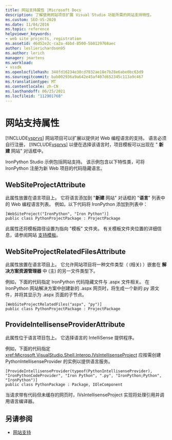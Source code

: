 ```yaml
---
title: 网站支持属性 |Microsoft Docs
description: 了解使用网站项目扩展 Visual Studio 功能所需的网站支持特性。
ms.custom: SEO-VS-2020
ms.date: 11/04/2016
ms.topic: reference
helpviewer_keywords:
- web site projects, registration
ms.assetid: 46d52e2c-ca2a-4bbd-8500-5b0129768aec
author: leslierichardson95
ms.author: lerich
manager: jmartens
ms.workload:
- vssdk
ms.openlocfilehash: 348fd16234e38cd7832ae18e7b28e6abe0bc63d9
ms.sourcegitcommit: bab002936a9a642e45af407d652345c113a9c467
ms.translationtype: MT
ms.contentlocale: zh-CN
ms.lasthandoff: 06/25/2021
ms.locfileid: "112901768"
---
```

# <a name="web-site-support-attributes"></a>网站支持属性
[!INCLUDE[vsprvs](../../code-quality/includes/vsprvs_md.md)] 网站项目可以扩展以提供对 Web 编程语言的支持。 语言必须自行注册， [!INCLUDE[vsprvs](../../code-quality/includes/vsprvs_md.md)] 以便在选择该语言时，项目模板可以出现在 " **新建** 网站" 对话框中。

IronPython Studio 示例包括网站支持。 该示例包含以下特性类，可将 IronPython 注册为新 Web 项目的代码隐藏语言。

## <a name="websiteprojectattribute"></a>WebSiteProjectAttribute
 此属性放置在语言项目上。 它将语言添加到 "**新建** 网站" 对话框的 "**语言**" 列表中的 Web 编程语言列表。 例如，以下代码将 IronPython 添加到列表中：

```
[WebSiteProject("IronPython", "Iron Python")]
public class PythonProjectPackage : ProjectPackage
```

 此属性还将模板路径设置为指向 "模板" 文件夹。 有关模板文件夹位置的详细信息，请参阅网站 [支持模板](../../extensibility/internals/web-site-support-templates.md)。

## <a name="websiteprojectrelatedfilesattribute"></a>WebSiteProjectRelatedFilesAttribute
 此属性放置在语言项目上。 它允许网站项目将一种文件类型（ (相关) ）嵌套在 **解决方案资源管理器** 中 (主) 的另一文件类型下。

 例如，下面的代码指定 IronPython 代码隐藏文件与 .aspx 文件相关。 在 IronPython 网站解决方案中创建新的 .aspx 网页时，将生成一个新的 py 源文件，并将其显示为 .aspx 页面的子节点。

```
[WebSiteProjectRelatedFiles("aspx", "py")]
public class PythonProjectPackage : ProjectPackage
```

## <a name="provideintellisenseproviderattribute"></a>ProvideIntellisenseProviderAttribute
 此属性位于语言项目包上。 它选择语言的 IntelliSense 提供程序。

 例如，下面的代码指定 <xref:Microsoft.VisualStudio.Shell.Interop.IVsIntellisenseProject> 应按需创建 PythonIntellisenseProvider 的实例以提供语言服务。

```
[ProvideIntellisenseProvider(typeof(PythonIntellisenseProvider), "IronPythonCodeProvider", "Iron Python", ".py", "IronPython;Python", "IronPython")]
public class PythonPackage : Package, IOleComponent
```

 当请求带有代码但未缓存的网页时，IVsIntellisenseProject 实现将处理引用并调用语言编译器。

## <a name="see-also"></a>另请参阅
- [网站支持](../../extensibility/internals/web-site-support.md)
